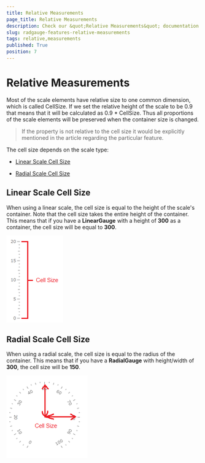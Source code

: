 ```yaml
---
title: Relative Measurements
page_title: Relative Measurements
description: Check our &quot;Relative Measurements&quot; documentation article for the RadGauge {{ site.framework_name }} control.
slug: radgauge-features-relative-measurements
tags: relative,measurements
published: True
position: 7
---
```


# Relative Measurements

Most of the scale elements have relative size to one common dimension, which is called CellSize. If we set the relative height of the scale to be 0.9 that means that it will be calculated as 0.9 * CellSize. Thus all proportions of the scale elements will be preserved when the container size is changed.

>If the property is not relative to the cell size it would be explicitly mentioned in the article regarding the particular feature.

The cell size depends on the scale type:

* [Linear Scale Cell Size](#linear-scale-cell-size)

* [Radial Scale Cell Size](#radial-scale-cell-size)

## Linear Scale Cell Size

When using a linear scale, the cell size is equal to the height of the scale's container. Note that the cell size takes the entire height of the container. This means that if you have a __LinearGauge__ with a height of __300__ as a container, the cell size will be equal to __300__.

![{{ site.framework_name }} RadGauge Linear Scale Cell Size](images/RadGauge_Features_RelativeMeasurements_01.png)

## Radial Scale Cell Size

When using a radial scale, the cell size is equal to the radius of the container. This means that if you have a __RadialGauge__ with height/width of __300__, the cell size will be __150__.

![{{ site.framework_name }} RadGauge Radial Scale Cell Size](images/RadGauge_Features_RelativeMeasurements_02.png)
